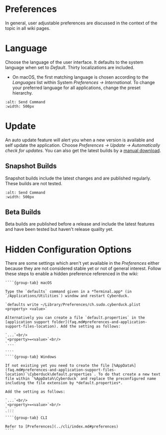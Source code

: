 Preferences
===

In general, user adjustable preferences are discussed in the context of the topic in all wiki pages.

# Language

Choose the language of the user interface. It defaults to the system language when set to *Default*. Thirty localizations are included.

- On macOS, the first matching language is chosen according to the *Languages* list within System *Preferences → International*. To change your preferred language for all applications, change the preset hierarchy.

```{image} _images/Language_Preference.png
:alt: Send Command
:width: 500px
```

# Update

An auto update feature will alert you when a new version is available and self update the application. Choose *Preferences → Update → Automatically check for updates*. You can also get the latest builds by a [manual download](https://update.cyberduck.io/nightly/).

## Snapshot Builds

Snapshot builds include the latest changes and are published regularly. These builds are not tested.

```{image} _images/Update.png
:alt: Send Command
:width: 500px
```

## Beta Builds

Beta builds are published before a release and include the latest features and have been tested but haven't release quality yet.

# Hidden Configuration Options

There are some settings which aren't yet available in the *Preferences* either because they are not considered stable yet or not of general interest. Follow these steps to enable a hidden preference referenced in the wiki:

`````{tabs}
````{group-tab} macOS

Type the `defaults` command given in a *Terminal.app* (in `/Applications/Utilities`) window and restart Cyberduck.

`defaults write ~/Library/Preferences/ch.sudo.cyberduck.plist <property> <value>`

Alternatively you can create a file `default.properties` in the [application support folder](faq.md#preferences-and-application-support-files-location). Add the setting as follows:

`...`<br/>
`<property>=<value>`<br/>
`...`

````
````{group-tab} Windows

If not existing yet you need to create the file [%AppData%](faq.md#preferences-and-application-support-files-location)`\Cyberduck\default.properties`. To do that create a new text file within `%AppData%\Cyberduck` and replace the preconfigured name including the file extension by *default.properties*.

Add the setting as follows:

`...`<br/>
`<property>=<value>`<br/>
`...`
````
````{group-tab} CLI

Refer to [Preferences](../cli/index.md#preferences)
````
`````